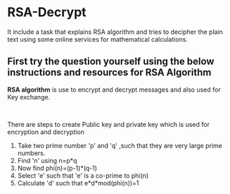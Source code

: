 # RSA-Decrypt
It include a task that explains RSA algorithm and tries to decipher the plain text using some online services for mathematical calculations.
<h2>First try the question yourself using the below instructions and resources for RSA Algorithm</h2>
<p><strong>RSA algorithm</strong> is use to encrypt and decrypt messages and also used for Key exchange. </p><br>
<p>There are steps to create Public key and private key which is used for encryption and decryption </p>
<ol>
  <li>Take two prime number 'p' and 'q' ,such that they are very large prime numbers.</li>
  <li>Find 'n' using n=p*q</li>
  <li>Now find phi(n)=(p-1)*(q-1)</li>
  <li>Select 'e' such that 'e' is a co-prime to phi(n)</li>
  <li>Calculate 'd' such that e*d*mod(phi(n))=1</li>
</ol>


